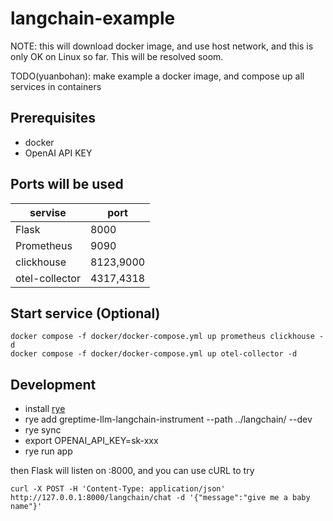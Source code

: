 # langchain-example

NOTE: this will download docker image, and use host network, and this is only OK on Linux so far. This will be resolved soom.

TODO(yuanbohan): make example a docker image, and compose up all services in containers

## Prerequisites

- docker
- OpenAI API KEY

## Ports will be used

| servise        | port      |
|----------------|-----------|
| Flask          | 8000      |
| Prometheus     | 9090      |
| clickhouse     | 8123,9000 |
| otel-collector | 4317,4318 |

## Start service (Optional)

```
docker compose -f docker/docker-compose.yml up prometheus clickhouse -d
docker compose -f docker/docker-compose.yml up otel-collector -d
```

## Development

- install [rye](https://rye-up.com/guide/installation/)
- rye add greptime-llm-langchain-instrument --path ../langchain/ --dev
- rye sync
- export OPENAI_API_KEY=sk-xxx
- rye run app

then Flask will listen on :8000, and you can use cURL to try

```
curl -X POST -H 'Content-Type: application/json' http://127.0.0.1:8000/langchain/chat -d '{"message":"give me a baby name"}'
```
